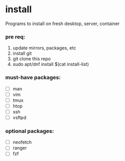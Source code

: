# install
Programs to install on fresh desktop, server, container

### pre req:
1. update mirrors, packages, etc
2. install git
3. git clone this repo
4. sudo apt/dnf install $(cat install-list)

### must-have packages:
- [ ] man
- [ ] vim
- [ ] tmux
- [ ] htop
- [ ] ssh
- [ ] vsftpd

### optional packages:
- [ ] neofetch
- [ ] ranger
- [ ] fzf
